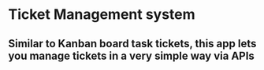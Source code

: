 # Ticket Management system

## Similar to Kanban board task tickets, this app lets you manage tickets in a very simple way via APIs
